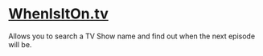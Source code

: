 # [WhenIsItOn.tv](https://whenisiton.herokuapp.com/)

Allows you to search a TV Show name and find out when the next episode will be.
